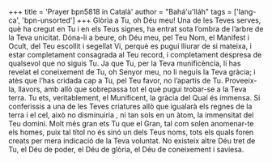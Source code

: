 +++
title = 'Prayer bpn5818 in Català'
author = "Bahá'u'lláh"
tags = ['lang-ca', 'bpn-unsorted']
+++
Glòria a Tu, oh Déu meu! Una de les Teves serves, què ha cregut en Tu i en els Teus signes, ha entrat  sota l’ombra de l’arbre de la Teva unicitat. Dóna-li a beure, oh Déu meu, pel Teu Nom, el Manifest i Ocult, del Teu escollit i segellat Vi, perquè es pugui lliurar de si mateixa, i estar completament consagrada al Teu record, i completament despresa de qualsevol que no siguis Tu.
Ja que Tu, per la Teva munificència, li has revelat el coneixement de Tu, oh Senyor meu, no li neguis la Teva gràcia; i atès que l’has cridada cap a Tu, pel Teu favor, no l’apartis de Tu. Proveeix-la, llavors, amb allò que sobrepassa tot el què pugui trobar-se a la Teva terra. Tu ets, veritablement, el Munificent, la gràcia del Qual és immensa.
Si conferissis a una de les Teves criatures allò que igualarà els regnes de la terra i el cel, això no disminuiria , ni tan sols en un àtom, la immensitat del Teu domini. Molt més gran ets Tu que el Gran, tal com solen anomenar-te els homes, puix tal títol no és sinó un dels Teus noms, tots els quals foren creats per mera indicació de la Teva voluntat. No existeix altre Déu tret de Tu, el Déu de poder, el Déu de glòria, el Déu de coneixement i saviesa.
